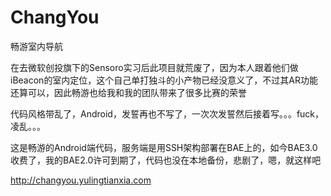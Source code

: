 ChangYou
========

畅游室内导航

在去微软创投旗下的Sensoro实习后此项目就荒废了，因为本人跟着他们做iBeacon的室内定位，这个自己单打独斗的小产物已经没意义了，不过其AR功能还算可以，因此畅游也给我和我的团队带来了很多比赛的荣誉  

代码风格带乱了，Android，发誓再也不写了，一次次发誓然后接着写。。。fuck，凌乱。。。  

这是畅游的Android端代码，服务端是用SSH架构部署在BAE上的，如今BAE3.0收费了，我的BAE2.0许可到期了，代码也没在本地备份，悲剧了，嗯，就这样吧  

http://changyou.yulingtianxia.com  
